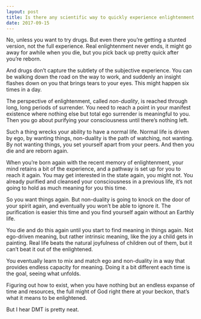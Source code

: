 ```yaml
---
layout: post
title: Is there any scientific way to quickly experience enlightenment without any practice like using a physical tool or device?
date: 2017-09-15
---
```


<p>No, unless you want to try drugs. But even there you’re getting a stunted version, not the full experience. Real enlightenment never ends, it might go away for awhile when you die, but you pick back up pretty quick after you’re reborn.</p><p>And drugs don’t capture the subtlety of the subjective experience. You can be walking down the road on the way to work, and suddenly an insight flashes down on you that brings tears to your eyes. This might happen six times in a day.</p><p>The perspective of enlightenment, called <i>non-duality</i>, is reached through long, long periods of surrender. You need to reach a point in your manifest existence where nothing else but total ego surrender is meaningful to you. Then you go about purifying your consciousness until there’s nothing left.</p><p>Such a thing wrecks your ability to have a normal life. Normal life is driven by ego, by wanting things, non-duality is the path of watching, not wanting. By not wanting things, you set yourself apart from your peers. And then you die and are reborn again.</p><p>When you’re born again with the recent memory of enlightenment, your mind retains a bit of the experience, and a pathway is set up for you to reach it again. You may get interested in the state again, you might not. You already purified and cleansed your consciousness in a previous life, it’s not going to hold as much meaning for you this time.</p><p>So you want things again. But non-duality is going to knock on the door of your spirit again, and eventually you won’t be able to ignore it. The purification is easier this time and you find yourself again without an Earthly life.</p><p>You die and do this again until you start to find meaning in things again. Not ego-driven meaning, but rather intrinsic meaning, like the joy a child gets in painting. Real life beats the natural joyfulness of children out of them, but it can’t beat it out of the enlightened.</p><p>You eventually learn to mix and match ego and non-duality in a way that provides endless capacity for meaning. Doing it a bit different each time is the goal, seeing what unfolds.</p><p>Figuring out how to exist, when you have nothing but an endless expanse of time and resources, the full might of God right there at your beckon, that’s what it means to be enlightened.</p><p>But I hear DMT is pretty neat.</p>
